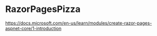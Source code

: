 # RazorPagesPizza
https://docs.microsoft.com/en-us/learn/modules/create-razor-pages-aspnet-core/1-introduction
